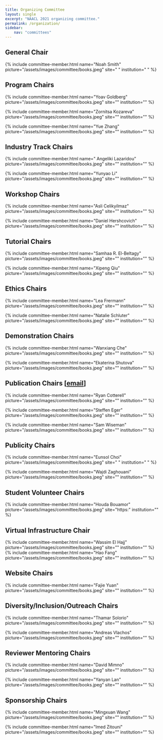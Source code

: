 ```yaml
---
title: Organizing Committee
layout: single
excerpt: "NAACL 2021 organizing committee."
permalink: /organization/
sidebar: 
    nav: "committees"
---
```


<h2>General Chair</h2>
{% include committee-member.html
   name="Noah Smith"
   picture="/assets/images/committee/books.jpeg"
   site=" "
   institution=" "
%}

<h2>Program Chairs </h2>
{% include committee-member.html
   name="Yoav Goldberg"
   picture="/assets/images/committee/books.jpeg"
   site=""
   institution=""
%}

{% include committee-member.html
   name="Zornitsa Kozareva"
   picture="/assets/images/committee/books.jpeg"
   site=""
   institution=""
%}

{% include committee-member.html
   name="Yue Zhang"
   picture="/assets/images/committee/books.jpeg"
   site=""
   institution=""
%}

<h2>Industry Track Chairs </h2>
{% include committee-member.html
   name=" Angeliki Lazaridou"
   picture="/assets/images/committee/books.jpeg"
   site=""
   institution=""
%}

{% include committee-member.html
   name="Yunyao Li"
   picture="/assets/images/committee/books.jpeg"
   site=""
   institution=""
%}

<h2>Workshop Chairs 
</h2>
{% include committee-member.html
   name="Asli Celikyilmaz"
   picture="/assets/images/committee/books.jpeg"
   site=""
   institution=""
%}

{% include committee-member.html
   name="Daniel Hershcovich"
   picture="/assets/images/committee/books.jpeg"
   site=""
   institution=""
%}

<h2>Tutorial Chairs </h2>
{% include committee-member.html
   name="Samhaa R. El-Beltagy"
   picture="/assets/images/committee/books.jpeg"
   site=""
   institution=""
%}

{% include committee-member.html
   name="Xipeng Qiu"
   picture="/assets/images/committee/books.jpeg"
   site=""
   institution=""
%}


<h2>Ethics Chairs</h2>
{% include committee-member.html
   name="Lea Frermann"
   picture="/assets/images/committee/books.jpeg"
   site=""
   institution=""
%}

{% include committee-member.html
   name="Natalie Schluter"
   picture="/assets/images/committee/books.jpeg"
   site=""
   institution=""
%}

<h2>Demonstration Chairs</h2>
{% include committee-member.html
   name="Wanxiang Che"
   picture="/assets/images/committee/books.jpeg"
   site=""
   institution=""
%}

{% include committee-member.html
   name="Ekaterina Shutova"
   picture="/assets/images/committee/books.jpeg"
   site=""
   institution=""
%}

<h2>Publication Chairs [<a href="">email</a>]</h2>
{% include committee-member.html
   name="Ryan Cotterell"
   picture="/assets/images/committee/books.jpeg"
   site=""
   institution=""
%}

{% include committee-member.html
   name="Steffen Eger"
   picture="/assets/images/committee/books.jpeg"
   site=""
   institution=""
%}

{% include committee-member.html
   name="Sam Wiseman"
   picture="/assets/images/committee/books.jpeg"
   site=""
   institution=""
%}

<h2>Publicity Chairs </h2>
{% include committee-member.html
   name="Eunsol Choi"
   picture="/assets/images/committee/books.jpeg"
   site=" "
   institution=" "
%}

{% include committee-member.html
   name="Wajdi Zaghouani"
   picture="/assets/images/committee/books.jpeg"
   site=""
   institution=""
%}


<h2>Student Volunteer Chairs</h2>
{% include committee-member.html
   name="Houda Bouamor"
   picture="/assets/images/committee/books.jpeg"
   site="https:"
   institution=""
%}

<h2>Virtual Infrastructure Chair</h2>
{% include committee-member.html
   name="Wassim El Hajj"
   picture="/assets/images/committee/books.jpeg"
   site=""
   institution=""
%}
{% include committee-member.html
   name="Hao Fang"
   picture="/assets/images/committee/books.jpeg"
   site=""
   institution=""
%}


<h2>Website Chairs</h2>
{% include committee-member.html
   name="Fajie Yuan"
   picture="/assets/images/committee/books.jpeg"
   site=""
   institution=""
%}

<h2>Diversity/Inclusion/Outreach Chairs</h2>
{% include committee-member.html
   name="Thamar Solorio"
   picture="/assets/images/committee/books.jpeg"
   site=""
   institution=""
%}

{% include committee-member.html
   name="Andreas Vlachos"
   picture="/assets/images/committee/books.jpeg"
   site=""
   institution=""
%}

<h2>Reviewer Mentoring Chairs</h2>
{% include committee-member.html
   name="David Mimno"
   picture="/assets/images/committee/books.jpeg"
   site=""
   institution=""
%}

{% include committee-member.html
   name="Yanyan Lan"
   picture="/assets/images/committee/books.jpeg"
   site=""
   institution=""
%}


<h2>Sponsorship Chairs</h2>
{% include committee-member.html
   name="Mingxuan Wang"
   picture="/assets/images/committee/books.jpeg"
   site=""
   institution=""
%}

{% include committee-member.html
   name="Imed Zitouni"
   picture="/assets/images/committee/books.jpeg"
   site=""
   institution=""
%}

